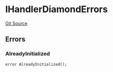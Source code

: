 # IHandlerDiamondErrors
[Git Source](https://github.com/thrackle-io/tron/blob/f0e9b435619e8bdc38f4e9105781dfc663d9f089/src/common/IErrors.sol)


## Errors
### AlreadyInitialized

```solidity
error AlreadyInitialized();
```

